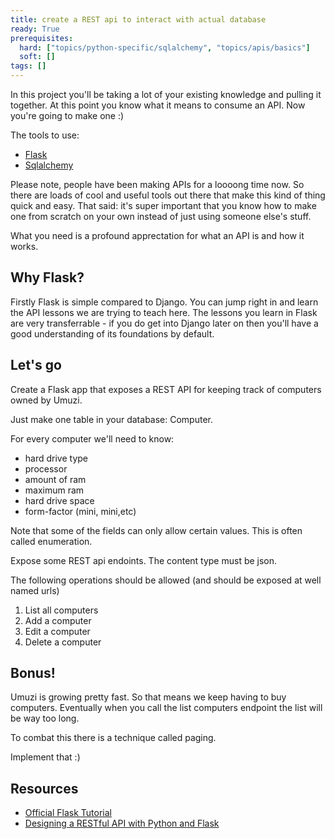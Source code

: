 ```yaml
---
title: create a REST api to interact with actual database
ready: True
prerequisites:
  hard: ["topics/python-specific/sqlalchemy", "topics/apis/basics"]
  soft: []
tags: []
---
```


In this project you'll be taking a lot of your existing knowledge and pulling it together. At this point you know what it means to consume an API. Now you're going to make one :)

The tools to use:

- [Flask](https://palletsprojects.com/p/flask/)
- [Sqlalchemy](https://www.sqlalchemy.org/)

Please note, people have been making APIs for a loooong time now. So there are loads of cool and useful tools out there that make this kind of thing quick and easy. That said: it's super important that you know how to make one from scratch on your own instead of just using someone else's stuff.

What you need is a profound apprectation for what an API is and how it works.

## Why Flask?

Firstly Flask is simple compared to Django. You can jump right in and learn the API lessons we are trying to teach here. The lessons you learn in Flask are very transferrable - if you do get into Django later on then you'll have a good understanding of its foundations by default.

## Let's go

Create a Flask app that exposes a REST API for keeping track of computers owned by Umuzi.

Just make one table in your database: Computer.

For every computer we'll need to know:

- hard drive type
- processor
- amount of ram
- maximum ram
- hard drive space
- form-factor (mini, mini,etc)

Note that some of the fields can only allow certain values. This is often called enumeration.

Expose some REST api endoints. The content type must be json.

The following operations should be allowed (and should be exposed at well named urls)

1. List all computers
2. Add a computer
3. Edit a computer
4. Delete a computer

## Bonus!

Umuzi is growing pretty fast. So that means we keep having to buy computers. Eventually when you call the list computers endpoint the list will be way too long.

To combat this there is a technique called paging.

Implement that :)

## Resources

- [Official Flask Tutorial](https://flask.palletsprojects.com/en/1.1.x/)
- [Designing a RESTful API with Python and Flask](https://blog.miguelgrinberg.com/post/designing-a-restful-api-with-python-and-flask)
